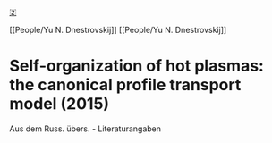 [🇿](zotero://select/groups/5372906/items/I4QBUC69)

[[People/Yu N. Dnestrovskij]] [[People/Yu N. Dnestrovskij]] 
# Self-organization of hot plasmas: the canonical profile transport model (2015)

Aus dem Russ. übers. - Literaturangaben

